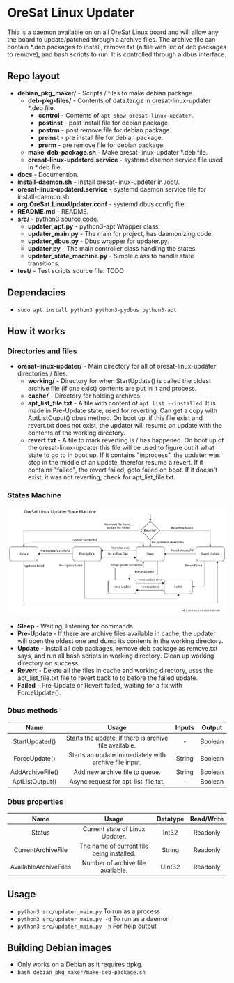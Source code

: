 # OreSat Linux Updater
This is a daemon available on on all OreSat Linux board and will allow any the board to update/patched through a archive files.
The archive file can contain *.deb packages to install, remove.txt (a file with list of deb packages to remove), and bash scripts to run.
It is controlled through a dbus interface.

## Repo layout
- **debian_pkg_maker/** - Scripts / files to make debian package.
    - **deb-pkg-files/** - Contents of data.tar.gz in oresat-linux-updater *.deb file.
        - **control** - Contents of `apt show oresat-linux-updater`.
        - **postinst** - post install file for debian package.
        - **postrm** -  post remove file for debian package.
        - **preinst** - pre install file for debian package.
        - **prerm** - pre remove file for debian package.
    - **make-deb-package.sh** - Make oresat-linux-updater *.deb file.
    - **oresat-linux-updaterd.service** - systemd daemon service file used in *.deb file.
- **docs** - Documention.
- **install-daemon.sh** - Install oresat-linux-updeter in /opt/.
- **oresat-linux-updaterd.service** - systemd daemon service file for install-daemon.sh.
- **org.OreSat.LinuxUpdater.conf** - systemd dbus config file.
- **README.md** - README.
- **src/** - python3 source code.
    - **updater_apt.py** - python3-apt Wrapper class.
    - **updater_main.py** - The main for project, has daemonizing code.
    - **updater_dbus.py** - Dbus wrapper for updater.py.
    - **updater.py** - The main controller class handling the states.
    - **updater_state_machine.py** - Simple class to handle state transitions.
- **test/** - Test scripts source file. TODO

## Dependacies
- `sudo apt install python3 python3-pydbus python3-apt`

## How it works
### Directories and files
- **oresat-linux-updater/** - Main directory for all of oresat-linux-updater directories / files.
    - **working/** - Directory for when StartUpdate() is called the oldest archive file (if one exist) contents are put in it and process.
    - **cache/** - Directory for holding archives.
    - **apt_list_file.txt** - A file with content of `apt list --installed`. It is made in Pre-Update state, used for reverting. Can get a copy with AptListOuput() dbus method. On boot up, if this file exist and revert.txt does not exist, the updater will resume an update with the contents of the working directory.
    - **revert.txt** - A file to mark reverting is / has happened. On boot up of the oresat-linux-updater this file will be used to figure out if what state to go to in boot up. If it contains "inprocess", the updater was stop in the middle of an update, therefor resume a revert. If it contains "failed", the revert failed, goto failed on boot. If it doesn't exist, it was not reverting, check for apt_list_file.txt. 

### States Machine
![](docs/UpdaterStateMachine.jpg)
- **Sleep** - Waiting, listening for commands.
- **Pre-Update** - If there are archive files available in cache, the updater will open the oldest one and dump its contents in the working directory.
- **Update** - Install all deb packages, remove deb package as remove.txt says, and run all bash scripts in working directory. Clean up working directory on success.
- **Revert** - Delete all the files in cache and working directory, uses the apt_list_file.txt file to revert back to to before the failed update. 
- **Failed** - Pre-Update or Revert failed, waiting for a fix with ForceUpdate(). 

### Dbus methods
| Name              | Usage                                                     | Inputs    | Output    |
| :---------------: | :-------------------------------------------------------: | :-------: | :-------: | 
| StartUpdated()    | Starts the update, if there is archive file available.    | -         | Boolean   |
| ForceUpdate()     | Starts an update immediately with archive file input.     | String    | Boolean   |
| AddArchiveFile()  | Add new archive file to queue.                            | String    | Boolean   |
| AptListOutput()   | Async request for apt_list_file.txt.                      | -         | Boolean   |

### Dbus properties
| Name                  | Usage                                             | Datatype  | Read/Write    |
| :-------------------: | :-----------------------------------------------: | :-------: | :-----------: |
| Status                | Current state of Linux Updater.                   | Int32     | Readonly      |
| CurrentArchiveFile    | The name of current file being installed.         | String    | Readonly      |
| AvailableArchiveFiles | Number of archive file available.                 | Uint32    | Readonly      |

## Usage
- `python3 src/updater_main.py` To run as a process
- `python3 src/updater_main.py -d` To run as a daemon
- `python3 src/updater_main.py -h` For help output

## Building Debian images
- Only works on a Debian as it requires dpkg.
- `bash debian_pkg_maker/make-deb-package.sh`

